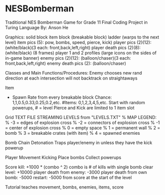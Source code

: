 # NESBomberman
Traditional NES Bomberman Game for Grade 11 Final Coding Project in Turing Language
By: Anson He

Graphics:
solid block
item block (breakable block)
ladder (warps to the next level)
item pics (5): pow, bombs, speed, pierce, kick)
player pics (2)(12): (white/black)(3 each: front,back,left,right)
player death pics (2)(8): (white/black) (8 frames)
player 1 and 2 profiles (large icons on the sides of in-game banner)
enemy pics (2)(12): (balloon/chaser)(3 each: front,back,left,right)
enemy death pics (2): (balloon/chaser)

Classes and Main Functions/Procedures:
Enemy
chooses new rand direction at each intersection
will not backtrack on straightaways

Item
- Spawn Rate from every breakable block
Chance: 1,1,0.5,0.33,0.25,0.2,etc.
#Items: 0,1,2,3,4,5,etc.
Start with random powerups, # = level
Pierce and Kick are limited to 1 item slot

Grid
TEXT FILE STREAMING LEVELS from "LEVELS.TXT"
% MAP LEGEND:
% -3 = edges of explosion cross
% -2 = connectors of explosion cross
% -1 = center of explosion cross
% 0 = empty space
% 1 = permanent wall
% 2 = bomb
% 3 = breakable crates (with item)
% 4 = spawned enemies

Bomb
Chain Detonation
Traps player/enemy in unless they have the kick powerup

Player
Movement
Kicking
Place bombs
Collect powerups

Score
kill: +1000 * (combo ^ 2) 
combo is # of kills with single bomb
clear level: +10000
player death from enemy: -3000
player death from own bomb: -5000
restart: -5000 from score at the start of the level

Tutorial
teaches movement, bombs, enemies, items, score
